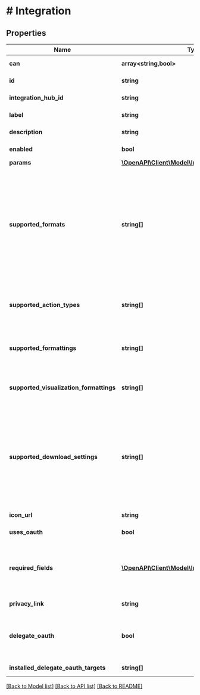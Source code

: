 # # Integration

## Properties

Name | Type | Description | Notes
------------ | ------------- | ------------- | -------------
**can** | **array<string,bool>** | Operations the current user is able to perform on this object | [optional] [readonly]
**id** | **string** | ID of the integration. | [optional] [readonly]
**integration_hub_id** | **string** | ID of the integration hub. | [optional] [readonly]
**label** | **string** | Label for the integration. | [optional] [readonly]
**description** | **string** | Description of the integration. | [optional] [readonly]
**enabled** | **bool** | Whether the integration is available to users. | [optional]
**params** | [**\OpenAPI\Client\Model\IntegrationParam[]**](IntegrationParam.md) | Array of params for the integration. | [optional]
**supported_formats** | **string[]** | A list of data formats the integration supports. If unspecified, the default is all data formats. Valid values are: \&quot;txt\&quot;, \&quot;csv\&quot;, \&quot;inline_json\&quot;, \&quot;json\&quot;, \&quot;json_label\&quot;, \&quot;json_detail\&quot;, \&quot;json_detail_lite_stream\&quot;, \&quot;json_bi\&quot;, \&quot;xlsx\&quot;, \&quot;html\&quot;, \&quot;wysiwyg_pdf\&quot;, \&quot;assembled_pdf\&quot;, \&quot;wysiwyg_png\&quot;, \&quot;csv_zip\&quot;. | [optional] [readonly]
**supported_action_types** | **string[]** | A list of action types the integration supports. Valid values are: \&quot;cell\&quot;, \&quot;query\&quot;, \&quot;dashboard\&quot;, \&quot;none\&quot;. | [optional] [readonly]
**supported_formattings** | **string[]** | A list of formatting options the integration supports. If unspecified, defaults to all formats. Valid values are: \&quot;formatted\&quot;, \&quot;unformatted\&quot;. | [optional] [readonly]
**supported_visualization_formattings** | **string[]** | A list of visualization formatting options the integration supports. If unspecified, defaults to all formats. Valid values are: \&quot;apply\&quot;, \&quot;noapply\&quot;. | [optional] [readonly]
**supported_download_settings** | **string[]** | A list of all the download mechanisms the integration supports. The order of values is not significant: Looker will select the most appropriate supported download mechanism for a given query. The integration must ensure it can handle any of the mechanisms it claims to support. If unspecified, this defaults to all download setting values. Valid values are: \&quot;push\&quot;, \&quot;url\&quot;. | [optional] [readonly]
**icon_url** | **string** | URL to an icon for the integration. | [optional] [readonly]
**uses_oauth** | **bool** | Whether the integration uses oauth. | [optional] [readonly]
**required_fields** | [**\OpenAPI\Client\Model\IntegrationRequiredField[]**](IntegrationRequiredField.md) | A list of descriptions of required fields that this integration is compatible with. If there are multiple entries in this list, the integration requires more than one field. If unspecified, no fields will be required. | [optional] [readonly]
**privacy_link** | **string** | Link to privacy policy for destination | [optional] [readonly]
**delegate_oauth** | **bool** | Whether the integration uses delegate oauth, which allows federation between an integration installation scope specific entity (like org, group, and team, etc.) and Looker. | [optional] [readonly]
**installed_delegate_oauth_targets** | **string[]** | Whether the integration is available to users. | [optional]

[[Back to Model list]](../../README.md#models) [[Back to API list]](../../README.md#endpoints) [[Back to README]](../../README.md)
